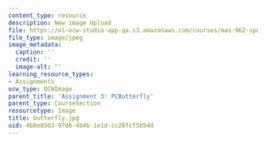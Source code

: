 ```yaml
---
content_type: resource
description: New image Upload
file: https://ol-ocw-studio-app-qa.s3.amazonaws.com/courses/mas-962-special-topics-new-textiles-spring-2010/4b6e850397d64b4b1e1dcc28fcf5b54d_butterfly.jpg
file_type: image/jpeg
image_metadata:
  caption: ''
  credit: ''
  image-alt: ''
learning_resource_types:
- Assignments
ocw_type: OCWImage
parent_title: 'Assignment 3: PCButterfly'
parent_type: CourseSection
resourcetype: Image
title: butterfly.jpg
uid: 4b6e8503-97d6-4b4b-1e1d-cc28fcf5b54d
---
```

